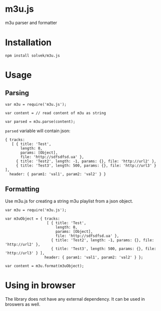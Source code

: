 # m3u.js
m3u parser and formatter

# Installation

`npm install solvek/m3u.js`

# Usage

## Parsing

```
var m3u = require('m3u.js');

var content = // read content of m3u as string

var parsed = m3u.parse(content);

```

`parsed` variable will contain json:

```
{ tracks: 
   [ { title: 'Test',
       length: 0,
       params: [Object],
       file: 'http://sdfsdfsd.ua' },
     { title: 'Test2', length: -1, params: {}, file: 'http://url2' },
     { title: 'Test3', length: 500, params: {}, file: 'http://url3' } ],
  header: { param1: 'val1', param2: 'val2' } }
```

## Formatting

Use m3u.js for creating a string m3u playlist from a json object.

```
var m3u = require('m3u.js');

var m3uObject = { tracks: 
                   [ { title: 'Test',
                       length: 0,
                       params: [Object],
                       file: 'http://sdfsdfsd.ua' },
                     { title: 'Test2', length: -1, params: {}, file: 'http://url2' },
                     { title: 'Test3', length: 500, params: {}, file: 'http://url3' } ],
                  header: { param1: 'val1', param2: 'val2' } };
                  
var content = m3u.format(m3uObject);
```

# Using in browser

The library does not have any external dependency. It can be used in broswers as well.